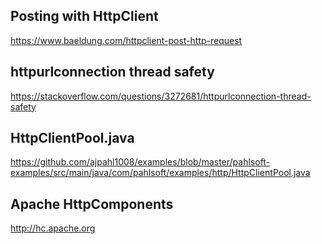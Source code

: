 ## Posting with HttpClient

https://www.baeldung.com/httpclient-post-http-request

## httpurlconnection thread safety

https://stackoverflow.com/questions/3272681/httpurlconnection-thread-safety


## HttpClientPool.java

https://github.com/ajpahl1008/examples/blob/master/pahlsoft-examples/src/main/java/com/pahlsoft/examples/http/HttpClientPool.java

## Apache HttpComponents

http://hc.apache.org

